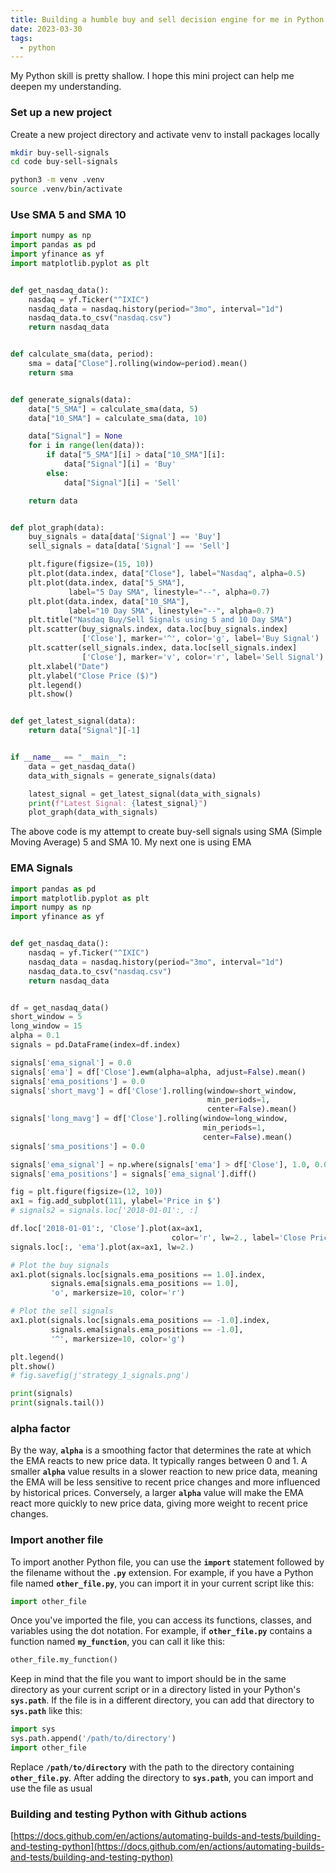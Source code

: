 ```yaml
---
title: Building a humble buy and sell decision engine for me in Python
date: 2023-03-30
tags:
  - python
---
```


My Python skill is pretty shallow. I hope this mini project can help me deepen my understanding.

### Set up a new project

Create a new project directory and activate venv to install packages locally

```bash
mkdir buy-sell-signals
cd code buy-sell-signals

python3 -m venv .venv
source .venv/bin/activate
```

### Use SMA 5 and SMA 10

```python
import numpy as np
import pandas as pd
import yfinance as yf
import matplotlib.pyplot as plt


def get_nasdaq_data():
    nasdaq = yf.Ticker("^IXIC")
    nasdaq_data = nasdaq.history(period="3mo", interval="1d")
    nasdaq_data.to_csv("nasdaq.csv")
    return nasdaq_data


def calculate_sma(data, period):
    sma = data["Close"].rolling(window=period).mean()
    return sma


def generate_signals(data):
    data["5_SMA"] = calculate_sma(data, 5)
    data["10_SMA"] = calculate_sma(data, 10)

    data["Signal"] = None
    for i in range(len(data)):
        if data["5_SMA"][i] > data["10_SMA"][i]:
            data["Signal"][i] = 'Buy'
        else:
            data["Signal"][i] = 'Sell'

    return data


def plot_graph(data):
    buy_signals = data[data['Signal'] == 'Buy']
    sell_signals = data[data['Signal'] == 'Sell']

    plt.figure(figsize=(15, 10))
    plt.plot(data.index, data["Close"], label="Nasdaq", alpha=0.5)
    plt.plot(data.index, data["5_SMA"],
             label="5 Day SMA", linestyle="--", alpha=0.7)
    plt.plot(data.index, data["10_SMA"],
             label="10 Day SMA", linestyle="--", alpha=0.7)
    plt.title("Nasdaq Buy/Sell Signals using 5 and 10 Day SMA")
    plt.scatter(buy_signals.index, data.loc[buy_signals.index]
                ['Close'], marker='^', color='g', label='Buy Signal')
    plt.scatter(sell_signals.index, data.loc[sell_signals.index]
                ['Close'], marker='v', color='r', label='Sell Signal')
    plt.xlabel("Date")
    plt.ylabel("Close Price ($)")
    plt.legend()
    plt.show()


def get_latest_signal(data):
    return data["Signal"][-1]


if __name__ == "__main__":
    data = get_nasdaq_data()
    data_with_signals = generate_signals(data)

    latest_signal = get_latest_signal(data_with_signals)
    print(f"Latest Signal: {latest_signal}")
    plot_graph(data_with_signals)
```

The above code is my attempt to create buy-sell signals using SMA (Simple Moving Average) 5 and SMA 10. My next one is using EMA

### EMA Signals

```python
import pandas as pd
import matplotlib.pyplot as plt
import numpy as np
import yfinance as yf


def get_nasdaq_data():
    nasdaq = yf.Ticker("^IXIC")
    nasdaq_data = nasdaq.history(period="3mo", interval="1d")
    nasdaq_data.to_csv("nasdaq.csv")
    return nasdaq_data


df = get_nasdaq_data()
short_window = 5
long_window = 15
alpha = 0.1
signals = pd.DataFrame(index=df.index)

signals['ema_signal'] = 0.0
signals['ema'] = df['Close'].ewm(alpha=alpha, adjust=False).mean()
signals['ema_positions'] = 0.0
signals['short_mavg'] = df['Close'].rolling(window=short_window,
                                            min_periods=1,
                                            center=False).mean()
signals['long_mavg'] = df['Close'].rolling(window=long_window,
                                           min_periods=1,
                                           center=False).mean()
signals['sma_positions'] = 0.0

signals['ema_signal'] = np.where(signals['ema'] > df['Close'], 1.0, 0.0)
signals['ema_positions'] = signals['ema_signal'].diff()

fig = plt.figure(figsize=(12, 10))
ax1 = fig.add_subplot(111, ylabel='Price in $')
# signals2 = signals.loc['2018-01-01':, :]

df.loc['2018-01-01':, 'Close'].plot(ax=ax1,
                                    color='r', lw=2., label='Close Price')
signals.loc[:, 'ema'].plot(ax=ax1, lw=2.)

# Plot the buy signals
ax1.plot(signals.loc[signals.ema_positions == 1.0].index,
         signals.ema[signals.ema_positions == 1.0],
         'o', markersize=10, color='r')

# Plot the sell signals
ax1.plot(signals.loc[signals.ema_positions == -1.0].index,
         signals.ema[signals.ema_positions == -1.0],
         '^', markersize=10, color='g')

plt.legend()
plt.show()
# fig.savefig(j'strategy_1_signals.png')

print(signals)
print(signals.tail())
```

### alpha factor

By the way, **`alpha`** is a smoothing factor that determines the rate at which the EMA reacts to new price data. It typically ranges between 0 and 1. A smaller **`alpha`** value results in a slower reaction to new price data, meaning the EMA will be less sensitive to recent price changes and more influenced by historical prices. Conversely, a larger **`alpha`** value will make the EMA react more quickly to new price data, giving more weight to recent price changes.

### Import another file

To import another Python file, you can use the **`import`** statement followed by the filename without the **`.py`** extension. For example, if you have a Python file named **`other_file.py`**, you can import it in your current script like this:

```python
import other_file
```

Once you've imported the file, you can access its functions, classes, and variables using the dot notation. For example, if **`other_file.py`** contains a function named **`my_function`**, you can call it like this:

```python
other_file.my_function()
```

Keep in mind that the file you want to import should be in the same directory as your current script or in a directory listed in your Python's **`sys.path`**. If the file is in a different directory, you can add that directory to **`sys.path`** like this:

```python
import sys
sys.path.append('/path/to/directory')
import other_file
```

Replace **`/path/to/directory`** with the path to the directory containing **`other_file.py`**. After adding the directory to **`sys.path`**, you can import and use the file as usual

### Building and testing Python with Github actions

[https://docs.github.com/en/actions/automating-builds-and-tests/building-and-testing-python](https://docs.github.com/en/actions/automating-builds-and-tests/building-and-testing-python)

